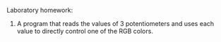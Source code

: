 Laboratory homework:
1. A program that reads the values of 3 potentiometers and uses each value to directly control one of the RGB colors. 
